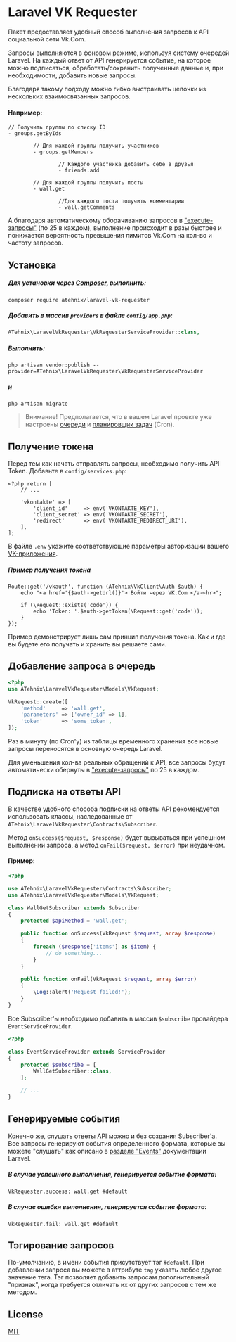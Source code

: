 # Laravel VK Requester

Пакет предоставляет удобный способ выполнения запросов к API социальной сети Vk.Сom.

Запросы выполняются в фоновом режиме, используя систему очередей Laravel.
На каждый ответ от API генерируется событие, на которое можно подписаться, обработать/сохранить полученные данные и, при необходимости, добавить новые запросы.

Благодаря такому подходу можно гибко выстраивать цепочки из нескольких взаимосвязанных запросов.

#### Например:
```
// Получить группы по списку ID
- groups.getByIds

        // Для каждой группы получить участников
        - groups.getMembers

                // Каждого участника добавить себе в друзья
                - friends.add

        // Для каждой группы получить посты
        - wall.get

                //Для каждого поста получить комментарии
                - wall.getComments

```

А благодаря автоматическому оборачиванию запросов в ["execute-запросы"](https://vk.com/dev/execute) (по 25 в каждом), выполнение происходит в разы быстрее и понижается вероятность превышения лимитов Vk.Com на кол-во и частоту запросов.


## Установка
##### Для установки через [Composer](https://getcomposer.org/), выполнить:
```
composer require atehnix/laravel-vk-requester
```

##### Добавить в массив `providers` в файле `config/app.php`:
```php
ATehnix\LaravelVkRequester\VkRequesterServiceProvider::class,
```

##### Выполнить:
```
php artisan vendor:publish --provider=ATehnix\LaravelVkRequester\VkRequesterServiceProvider
```
##### и
```
php artisan migrate
```

> Внимание! Предполагается, что в вашем Laravel проекте уже настроены [очереди](https://laravel.com/docs/master/queues) и [планировщик задач](https://laravel.com/docs/master/scheduling) (Cron).

## Получение токена
Перед тем как начать отправлять запросы, необходимо получить API Token.
Добавьте в `config/services.php`:
```
<?php return [
    // ...

    'vkontakte' => [
        'client_id'     => env('VKONTAKTE_KEY'),
        'client_secret' => env('VKONTAKTE_SECRET'),
        'redirect'      => env('VKONTAKTE_REDIRECT_URI'),
    ],
];
```

В файле `.env` укажите соответствующие параметры авторизации вашего [VK-приложения](https://vk.com/apps?act=manage).

##### Пример получения токена
```
Route::get('/vkauth', function (ATehnix\VkClient\Auth $auth) {
    echo "<a href='{$auth->getUrl()}'> Войти через VK.Com </a><hr>";

    if (\Request::exists('code')) {
        echo 'Token: '.$auth->getToken(\Request::get('code'));
    }
});
```

Пример демонстрирует лишь сам принцип получения токена. Как и где вы будете его получать и хранить вы решаете сами.


## Добавление запроса в очередь
```php
<?php
use ATehnix\LaravelVkRequester\Models\VkRequest;

VkRequest::create([
    'method'     => 'wall.get',
    'parameters' => ['owner_id' => 1],
    'token'      => 'some_token',
]);
```

Раз в минуту (по Cron'у) из таблицы временного хранения все новые запросы переносятся в основную очередь Laravel.

Для уменьшения кол-ва реальных обращений к API, все запросы будут автоматически обернуты в ["execute-запросы"](https://vk.com/dev/execute) по 25 в каждом.


## Подписка на ответы API
В качестве удобного способа подписки на ответы API рекомендуется использовать классы, наследованные от `ATehnix\LaravelVkRequester\Contracts\Subscriber`.

Метод `onSuccess($request, $response)` будет вызываться при успешном выполнении запроса, а метод `onFail($request, $error)` при неудачном.

#### Пример:
```php
<?php

use ATehnix\LaravelVkRequester\Contracts\Subscriber;
use ATehnix\LaravelVkRequester\Models\VkRequest;

class WallGetSubscriber extends Subscriber
{
    protected $apiMethod = 'wall.get';

    public function onSuccess(VkRequest $request, array $response)
    {
        foreach ($response['items'] as $item) {
            // do something...
        }
    }

    public function onFail(VkRequest $request, array $error)
    {
        \Log::alert('Request failed!');
    }
}
```

Все Subscriber'ы необходимо добавить в массив `$subscribe` провайдера `EventServiceProvider`.

```php
<?php

class EventServiceProvider extends ServiceProvider
{
    protected $subscribe = [
        WallGetSubscriber::class,
    ];

    // ...
}
```

## Генерируемые события
Конечно же, слушать ответы API можно и без создания Subscriber'а.
Все запросы генерируют события определенного формата, которые вы можете "слушать" как описано в [разделе "Events"](https://laravel.com/docs/master/events) документации Laravel.

##### В случае успешного выполнения, генерируется событие формата:
```
VkRequester.success: wall.get #default
```

##### В случае ошибки выполнения, генерируется событие формата:
```
VkRequester.fail: wall.get #default
```


## Тэгирование запросов
По-умолчанию, в имени события присутствует тэг `#default`. При добавлении запроса вы можете в аттрибуте `tag` указать любое другое значение тега. Тэг позволяет добавить запросам дополнительный "признак", когда требуется отличать их от других запросов с тем же методом.


## License
[MIT](https://raw.github.com/atehnix/laravel-vk-requester/master/LICENSE)
